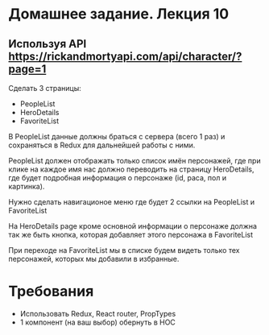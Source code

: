 # Домашнее задание. Лекция 10

## Используя API  https://rickandmortyapi.com/api/character/?page=1
Сделать 3 страницы: 
- PeopleList
- HeroDetails
- FavoriteList

В PeopleList данные должны браться с сервера (всего 1 раз) и сохраняться в Redux для дальнейшей работы с ними.

PeopleList должен отображать только список имён персонажей, где при клике на каждое имя нас должно переводить на страницу HeroDetails, где будет подробная информация о персонаже (id, раса, пол и картинка).

Нужно сделать навигационое меню где будет 2 ссылки на PeopleList и FavoriteList

На HeroDetails page кроме основной информации о персонаже должна так же быть кнопка, которая добавляет этого персонажа в FavoriteList

При переходе на FavoriteList мы в списке будем видеть только тех персонажей, которых мы добавили в избранные.

# Требования

- Использовать Redux, React router, PropTypes
- 1 компонент (на ваш выбор) обернуть в HOC
